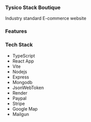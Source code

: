### Tysico Stack Boutique
  Industry standard E-commerce website

### Features


### Tech Stack
  - TypeScript
  - React App
  - Vite
  - Nodejs
  - Express
  - Mongodb
  - JsonWebToken
  - Render
  - Paypal
  - Stripe
  - Google Map
  - Mailgun